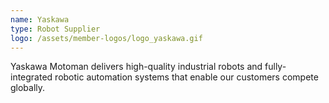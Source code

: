 ```yaml
---
name: Yaskawa
type: Robot Supplier
logo: /assets/member-logos/logo_yaskawa.gif
---
```

Yaskawa Motoman delivers high-quality industrial robots and fully-integrated robotic automation systems that enable our customers compete globally.
